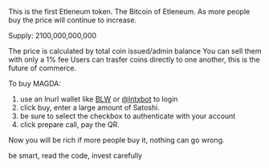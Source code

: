 This is the first Etleneum token.  The Bitcoin of Etleneum.
As more people buy the price will continue to increase. 

Supply: 2100,000,000,000

 
The price is calculated by total coin issued/admin balance
You can sell them with only a 1% fee
Users can trasfer coins directly to one another, this is the future of commerce.

To buy MAGDA:
1) use an lnurl wallet like [BLW](https://lightning-wallet.com) or [@lntxbot](https://t.me/lntxbot) to login
2) click buy, enter a large amount of Satoshi.
3) be sure to select the checkbox to authenticate with your account
4) click prepare call, pay the QR.

Now you will be rich if more people buy it, nothing can go wrong.

be smart, read the code, invest carefully
